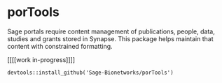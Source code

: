 # porTools

Sage portals require content management of publications, people, data, studies and grants stored in Synapse. This package helps maintain that content with constrained formatting.


[[[[work in-progress]]]]

`devtools::install_github('Sage-Bionetworks/porTools')`
